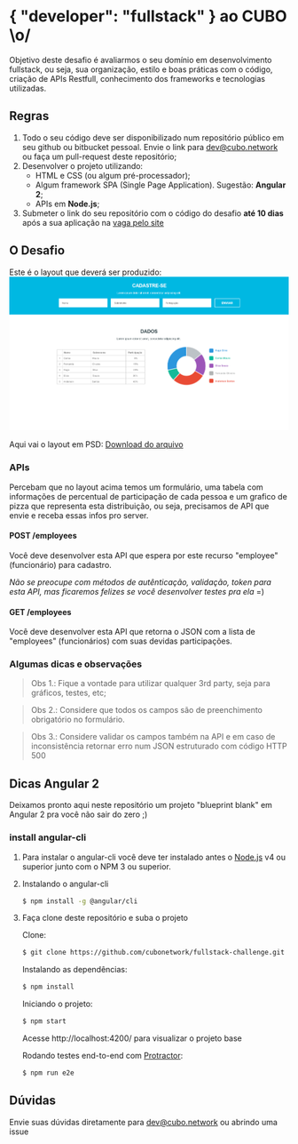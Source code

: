 # { "developer": "fullstack" } ao CUBO \o/

Objetivo deste desafio é avaliarmos o seu domínio em desenvolvimento fullstack, ou seja, sua organização, estilo e boas práticas com o código, criação de APIs Restfull, conhecimento dos frameworks e tecnologias utilizadas.

## Regras

1. Todo o seu código deve ser disponibilizado num repositório público em seu github ou bitbucket pessoal. Envie o link para dev@cubo.network ou faça um pull-request deste repositório;  
2. Desenvolver o projeto utilizando: 
    - HTML e CSS (ou algum pré-processador); 
    - Algum framework SPA (Single Page Application). Sugestão: **Angular 2**;
    - APIs em **Node.js**;
3. Submeter o link do seu repositório com o código do desafio **até 10 dias** após a sua aplicação na [vaga pelo site](https://cubo.network/jobs/d69815f0-4aca-11e7-bfed-2930c9251a9d)

## O Desafio

Este é o layout que deverá ser produzido:
![layout](layout-onepage.png)

Aqui vai o layout em PSD:
[Download do arquivo](layout-onepage.psd)

### APIs

Percebam que no layout acima temos um formulário, uma tabela com informações de percentual de participação de cada pessoa e um grafico de pizza que representa esta distribuição, ou seja, precisamos de API que envie e receba essas infos pro server.

#### POST /employees

Você deve desenvolver esta API que espera por este recurso "employee" (funcionário) para cadastro.

_Não se preocupe com métodos de autênticação, validação, token para esta API, mas ficaremos felizes se você desenvolver testes pra ela_ =)

#### GET /employees

Você deve desenvolver esta API que retorna o JSON com a lista de "employees" (funcionários) com suas devidas participações.


### Algumas dicas e observações
> Obs 1.: Fique a vontade para utilizar qualquer 3rd party, seja para gráficos, testes, etc;
 
> Obs 2.: Considere que todos os campos são de preenchimento obrigatório no formulário.

> Obs 3.: Considere validar os campos também na API e em caso de inconsistência retornar erro num JSON estruturado com código HTTP 500


## Dicas Angular 2

Deixamos pronto aqui neste repositório um projeto "blueprint blank" em Angular 2 pra você não sair do zero ;)

### install angular-cli
1. Para instalar o angular-cli você deve ter instalado antes o [Node.js](https://nodejs.org/) v4 ou superior junto com o NPM 3 ou superior.

2. Instalando o angular-cli 
    ```sh
    $ npm install -g @angular/cli
    ```

3. Faça clone deste repositório e suba o projeto

    Clone: 
    ```sh
    $ git clone https://github.com/cubonetwork/fullstack-challenge.git
    ```
    Instalando as dependências:
    ```sh
    $ npm install
    ```
    Iniciando o projeto:
    ```sh
    $ npm start
    ```
    Acesse http://localhost:4200/ para visualizar o projeto base

    Rodando testes end-to-end com [Protractor](http://www.protractortest.org/):
    ```sh
    $ npm run e2e
    ```

## Dúvidas
Envie suas dúvidas diretamente para dev@cubo.network ou abrindo uma issue
